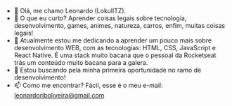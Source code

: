 - 👋 Olá, me chamo Leonardo (LokullTZ).
- 👀 O que eu curto? Aprender coisas legais sobre tecnologia, desenvolvimento, games, animes, natureza, carros, enfim, muitas coisas legais!
- 🌱 Atualmente estou me dedicando a aprender um pouco mais sobre desenvolvimento WEB, com as tecnologias: HTML, CSS, JavaScript e React Native. É uma stack muito bacana que o pessoal da Rocketseat trás um conteúdo muito bacana para a galera.
- 💞️ Estou buscando pela minha primeira oportunidade no ramo de desenvolvimento!
- 📫 Como me encontrar? Fácil, esse é o meu e-mail: leonardoriboliveira@gmail.com

<!---
LokullTZ/LokullTZ is a ✨ special ✨ repository because its `README.md` (this file) appears on your GitHub profile.
You can click the Preview link to take a look at your changes.
--->
